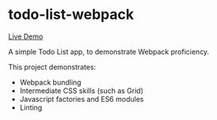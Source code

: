 # todo-list-webpack

[Live Demo](https://shanesleeman.github.io/todo-list-webpack/)

A simple Todo List app, to demonstrate Webpack proficiency.

This project demonstrates:
- Webpack bundling
- Intermediate CSS skills (such as Grid)
- Javascript factories and ES6 modules
- Linting
